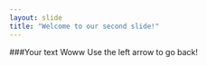 ```yaml
---
layout: slide
title: "Welcome to our second slide!"
---
```

###Your text Woww
Use the left arrow to go back!
